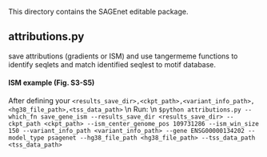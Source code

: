 This directory contains the SAGEnet editable package. 

## attributions.py 
save attributions (gradients or ISM) and use tangermeme functions to identify seqlets and match identified seqlest to motif database.

#### ISM example (Fig. S3-S5) 
After defining your
`<results_save_dir>,<ckpt_path>,<variant_info_path>,<hg38_file_path>,<tss_data_path>` \n 
Run:  \n 
`$python attributions.py --which_fn save_gene_ism --results_save_dir <results_save_dir> --ckpt_path <ckpt_path> --ism_center_genome_pos 109731286 --ism_win_size 150 --variant_info_path <variant_info_path> --gene ENSG00000134202 --model_type psagenet --hg38_file_path <hg38_file_path> --tss_data_path <tss_data_path>` 


